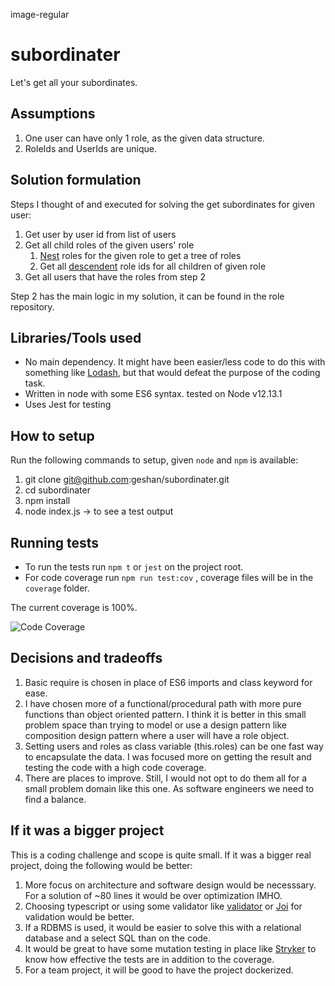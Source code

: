 image-regular

# subordinater

Let's get all your subordinates.

## Assumptions

1. One user can have only 1 role, as the given data structure.
1. RoleIds and UserIds are unique.

## Solution formulation

Steps I thought of and executed for solving the get subordinates for given user:

1. Get user by user id from list of users
1. Get all child roles of the given users' role
   1. [Nest](https://github.com/geshan/subordinater/blob/master/src/repository/role.js#L7) roles for the given role to get a tree of roles
   1. Get all [descendent](https://github.com/geshan/subordinater/blob/master/src/repository/role.js#L15) role ids for all children of given role
1. Get all users that have the roles from step 2

Step 2 has the main logic in my solution, it can be found in the role repository.

## Libraries/Tools used

- No main dependency. It might have been easier/less code to do this with something like [Lodash](https://lodash.com/), but that would defeat the purpose of the coding task.
- Written in node with some ES6 syntax. tested on Node v12.13.1
- Uses Jest for testing

## How to setup

Run the following commands to setup, given `node` and `npm` is available:

1. git clone git@github.com:geshan/subordinater.git
1. cd subordinater
1. npm install
1. node index.js -> to see a test output

## Running tests

- To run the tests run `npm t` or `jest` on the project root.
- For code coverage run `npm run test:cov` , coverage files will be in the `coverage` folder.

The current coverage is 100%.

![Code Coverage](https://user-images.githubusercontent.com/170554/93594827-edcc8d00-f9f9-11ea-992a-4c20c5694bf8.png)

## Decisions and tradeoffs

1. Basic require is chosen in place of ES6 imports and class keyword for ease.
1. I have chosen more of a functional/procedural path with more pure functions than object oriented pattern. I think it is better in this small problem space than trying to model or use a design pattern like composition design pattern where a user will have a role object.
1. Setting users and roles as class variable (this.roles) can be one fast way to encapsulate the data. I was focused more on getting the result and testing the code with a high code coverage.
1. There are places to improve. Still, I would not opt to do them all for a small problem domain like this one. As software engineers we need to find a balance.

## If it was a bigger project

This is a coding challenge and scope is quite small. If it was a bigger real project, doing the following would be better:

1. More focus on architecture and software design would be necesssary. For a solution of ~80 lines it would be over optimization IMHO.
1. Choosing typescript or using some validator like [validator](https://github.com/validatorjs/validator.js) or [Joi](https://github.com/hapijs/joi) for validation would be better.
1. If a RDBMS is used, it would be easier to solve this with a relational database and a select SQL than on the code.
1. It would be great to have some mutation testing in place like [Stryker](https://stryker-mutator.io/) to
   know how effective the tests are in addition to the coverage.
1. For a team project, it will be good to have the project dockerized.
